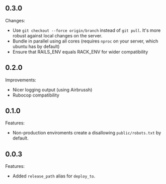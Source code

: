 ## 0.3.0

Changes:

* Use `git checkout --force origin/branch` instead of `git pull`. It's more robust against local changes on the server.
* Bundle in parallel using all cores (requires `nproc` on your server, which ubuntu has by default)
* Ensure that RAILS_ENV equals RACK_ENV for wider compatibility

## 0.2.0

Improvements:

* Nicer logging output (using Airbrussh)
* Rubocop compatibility

## 0.1.0

Features:

* Non-production enviroments create a disallowing `public/robots.txt` by default.

## 0.0.3

Features:

* Added `release_path` alias for `deploy_to`.
